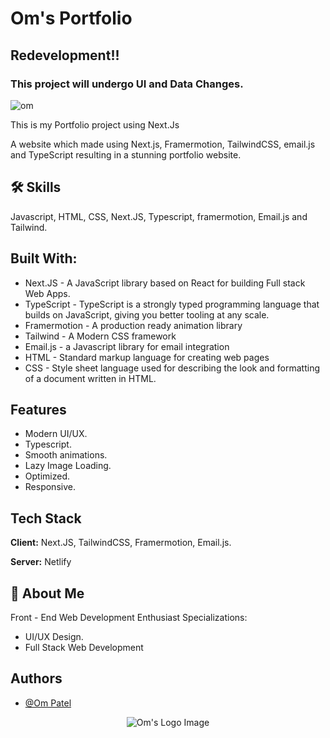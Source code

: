 # Om's Portfolio

## Redevelopment!!
### This project will undergo UI and Data Changes.

![om](https://github.com/omunite215/Portfolio/assets/78680563/b999a0c8-9229-44ef-a570-22217a6227d5)

This is my Portfolio project using Next.Js

A website which made using Next.js, Framermotion, TailwindCSS, email.js and TypeScript resulting in a stunning portfolio website.


## 🛠 Skills
Javascript, HTML, CSS, Next.JS, Typescript, framermotion, Email.js and Tailwind.


## Built With:

- Next.JS - A JavaScript library based on React for building Full stack Web Apps.
- TypeScript - TypeScript is a strongly typed programming language that builds on JavaScript, giving you better tooling at any scale.
- Framermotion - A production ready animation library
- Tailwind - A Modern CSS framework
- Email.js - a Javascript library for email integration
- HTML - Standard markup language for creating web pages
- CSS - Style sheet language used for describing the look and formatting of a document written in HTML.

## Features

- Modern UI/UX.
- Typescript.
- Smooth animations.
- Lazy Image Loading.
- Optimized.
- Responsive.


## Tech Stack

**Client:** Next.JS, TailwindCSS, Framermotion, Email.js.

**Server:** Netlify


## 🚀 About Me
Front - End Web Development Enthusiast
Specializations:
- UI/UX Design.
- Full Stack Web Development

## Authors

- [@Om Patel](https://github.com/omunite215)

<p align="center">
  <img src="https://github.com/omunite215/Portfolio/assets/78680563/e321bc88-228d-477c-8878-5366526ed567" alt="Om's Logo Image"/>
</p>